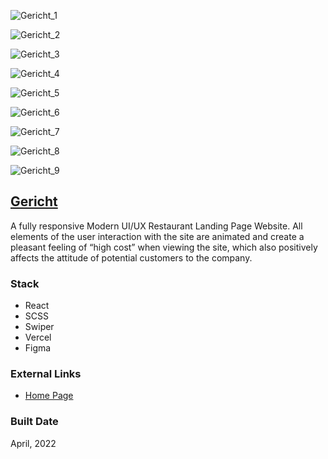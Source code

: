 ![Gericht_1](https://firebasestorage.googleapis.com/v0/b/petrinich-sergey----portfolio.appspot.com/o/PET_Gericht%2FGericht_1.jpg?alt=media&token=4cf78c0d-e627-4bcc-bbbc-878c5dad768b)

![Gericht_2](https://firebasestorage.googleapis.com/v0/b/petrinich-sergey----portfolio.appspot.com/o/PET_Gericht%2FGericht_2.jpg?alt=media&token=e67d1f35-3456-4450-9d8c-4f6861b755da)

![Gericht_3](https://firebasestorage.googleapis.com/v0/b/petrinich-sergey----portfolio.appspot.com/o/PET_Gericht%2FGericht_3.jpg?alt=media&token=9b1f550f-9e27-4311-b1e3-2e397fbf5278)

![Gericht_4](https://firebasestorage.googleapis.com/v0/b/petrinich-sergey----portfolio.appspot.com/o/PET_Gericht%2FGericht_4.jpg?alt=media&token=d83f9411-bce5-47e3-bdca-849703480050)

![Gericht_5](https://firebasestorage.googleapis.com/v0/b/petrinich-sergey----portfolio.appspot.com/o/PET_Gericht%2FGericht_5.jpg?alt=media&token=cefc8a71-07ff-4fa7-b4a9-d44c9edbeac4)

![Gericht_6](https://firebasestorage.googleapis.com/v0/b/petrinich-sergey----portfolio.appspot.com/o/PET_Gericht%2FGericht_6.jpg?alt=media&token=03278cfc-e821-427a-a448-ad8bcd63eb65)

![Gericht_7](https://firebasestorage.googleapis.com/v0/b/petrinich-sergey----portfolio.appspot.com/o/PET_Gericht%2FGericht_7.jpg?alt=media&token=96edf285-971b-418f-ae8c-f8893c9b4733)

![Gericht_8](https://firebasestorage.googleapis.com/v0/b/petrinich-sergey----portfolio.appspot.com/o/PET_Gericht%2FGericht_8.jpg?alt=media&token=d1fdb12f-bda7-4576-9e0f-270dc67c52be)

![Gericht_9](https://firebasestorage.googleapis.com/v0/b/petrinich-sergey----portfolio.appspot.com/o/PET_Gericht%2FGericht_9.jpg?alt=media&token=10575034-e791-4683-94e3-80b3f598b26a)

[Gericht](https://pet-react-gericht-frederlk.vercel.app/)
----------------------------------------------------------------------------------------------------

A fully responsive Modern UI/UX Restaurant Landing Page Website. All elements of the user interaction with the site are animated and create a pleasant feeling of “high cost” when viewing the site, which also positively affects the attitude of potential customers to the company.

### Stack

*   React
*   SCSS
*   Swiper
*   Vercel
*   Figma

### External Links

*   [Home Page](https://pet-react-gericht-frederlk.vercel.app/)

### Built Date

April, 2022
